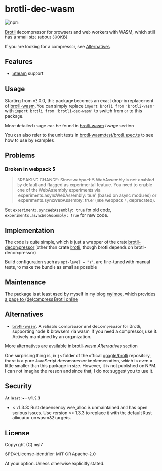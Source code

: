 # brotli-dec-wasm

![npm](https://img.shields.io/npm/v/brotli-dec-wasm)

[Brotli][google/brotli] decompressor for browsers and web workers with WASM, which still has a small size (about
300KB)

[google/brotli]: https://github.com/google/brotli

If you are looking for a compressor, see [Alternatives](#alternatives)

## Features

- [Stream][brotli_doc_stream] support

[brotli_doc_stream]: https://brotli.org/decode.html#a234

## Usage

Starting from v2.0.0, this package becomes an exact drop-in replacement of [brotli-wasm].
You can simply replace `import brotli from 'brotli-wasm'` with `import brotli from 'brotli-dec-wasm'` to switch from or to this package.

More detailed usage can be found in [brotli-wasm] _Usage_ section.

You can also refer to the unit tests in [brotli-wasm:test/brotli.spec.ts] to see how to use by examples.

[brotli-wasm:test/brotli.spec.ts]: https://github.com/httptoolkit/brotli-wasm/blob/main/test/brotli.spec.ts

## Problems

### Broken in webpack 5

> BREAKING CHANGE: Since webpack 5 WebAssembly is not enabled by default and flagged as experimental feature.
> You need to enable one of the WebAssembly experiments via 'experiments.asyncWebAssembly: true' (based on async modules) or 'experiments.syncWebAssembly: true' (like webpack 4, deprecated).

Set `experiments.syncWebAssembly: true` for old code, `experiments.asyncWebAssembly: true` for new code.

## Implementation

The code is quite simple, which is just a wrapper of the crate [brotli-decompressor] (other than crate [brotli], though brotli depends on brotli-decompressor)

[brotli-decompressor]: https://crates.io/crates/brotli-decompressor
[brotli]: https://crates.io/crates/brotli

Build configuration such as `opt-level = "s"`, are fine-tuned with manual tests, to make the bundle as small as possible

## Maintenance

The package is at least used by myself in my blog [mylmoe], which provides [a page to (de)compress Brotli online]

[mylmoe]: https://github.com/myl7/mylmoe
[a page to (de)compress Brotli online]: https://myl.moe/utils/brotli

## Alternatives

- [brotli-wasm]: A reliable compressor and decompressor for Brotli, supporting node & browsers via wasm. If you need a compressor, use it. Actively maintained by an organization.

More alternatives are available in [brotli-wasm] _Alternatives_ section

One surprising thing is, in `js` folder of the offical [google/brotli] repository, there is a pure JavaScript decompressor implementation, which is even a little smaller than this package in size. However, it is not published on NPM. I can not imagine the reason and since that, I do not suggest you to use it.

## Security

At least **>= v1.3.3**

- < v1.3.3: Rust dependency wee_alloc is unmaintained and has open serious issues. Use version >= 1.3.3 to replace it with the default Rust allocator on wasm32 targets.

## License

Copyright (C) myl7

SPDX-License-Identifier: MIT OR Apache-2.0

At your option. Unless otherwise explicitly stated.

[brotli-wasm]: https://github.com/httptoolkit/brotli-wasm
